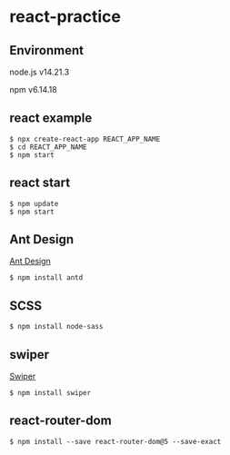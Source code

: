 
# react-practice

## Environment
node.js v14.21.3

npm v6.14.18

## react example
```
$ npx create-react-app REACT_APP_NAME
$ cd REACT_APP_NAME
$ npm start
```

## react start
```
$ npm update
$ npm start
```

## Ant Design
[Ant Design](https://ant.design/)
```
$ npm install antd
```

## SCSS
```
$ npm install node-sass
```

## swiper
[Swiper](https://swiperjs.com/)
```
$ npm install swiper
```

## react-router-dom
```
$ npm install --save react-router-dom@5 --save-exact
```